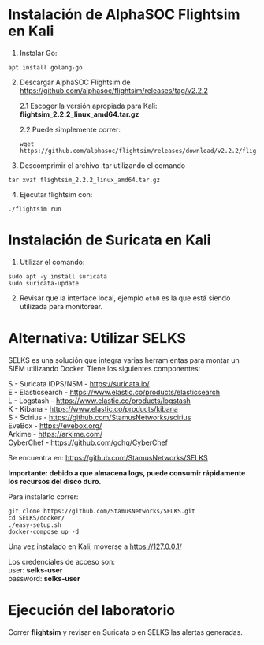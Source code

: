 # Instalación de AlphaSOC Flightsim en Kali

1. Instalar Go:
```
apt install golang-go 
```

2. Descargar AlphaSOC Flightsim de https://github.com/alphasoc/flightsim/releases/tag/v2.2.2

    2.1 Escoger la versión apropiada para Kali: **flightsim_2.2.2_linux_amd64.tar.gz**
    
    2.2 Puede simplemente correr:
    ```
    wget https://github.com/alphasoc/flightsim/releases/download/v2.2.2/flightsim_2.2.2_linux_amd64.tar.gz
    ```

3. Descomprimir el archivo .tar utilizando el comando 
```
tar xvzf flightsim_2.2.2_linux_amd64.tar.gz
```

4. Ejecutar flightsim con:
```
./flightsim run
```

# Instalación de Suricata en Kali
1. Utilizar el comando:
```
sudo apt -y install suricata
sudo suricata-update
```
2. Revisar que la interface local, ejemplo `eth0` es la que está siendo utilizada para monitorear.



# Alternativa: Utilizar SELKS
SELKS es una solución que integra varias herramientas para montar un SIEM utilizando Docker. Tiene los siguientes componentes:

S - Suricata IDPS/NSM - https://suricata.io/  
E - Elasticsearch - https://www.elastic.co/products/elasticsearch  
L - Logstash - https://www.elastic.co/products/logstash  
K - Kibana - https://www.elastic.co/products/kibana  
S - Scirius - https://github.com/StamusNetworks/scirius  
EveBox - https://evebox.org/  
Arkime - https://arkime.com/  
CyberChef - https://github.com/gchq/CyberChef  


Se encuentra en: https://github.com/StamusNetworks/SELKS  

**Importante: debido a que almacena logs, puede consumir rápidamente los recursos del disco duro.**

Para instalarlo correr:

```
git clone https://github.com/StamusNetworks/SELKS.git
cd SELKS/docker/
./easy-setup.sh
docker-compose up -d
```

Una vez instalado en Kali, moverse a https://127.0.0.1/

Los credenciales de acceso son:  
user: **selks-user**  
password: **selks-user** 

# Ejecución del laboratorio
Correr **flightsim** y revisar en Suricata o en SELKS las alertas generadas.
